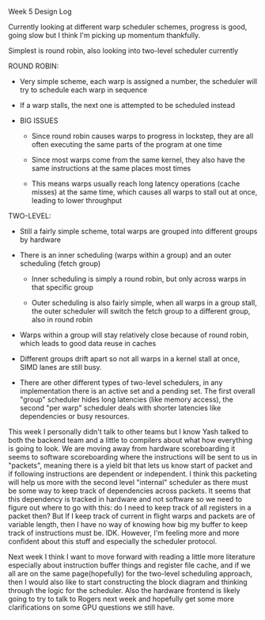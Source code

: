 Week 5 Design Log

Currently looking at different warp scheduler schemes, progress is good,
going slow but I think I'm picking up momentum thankfully.

Simplest is round robin, also looking into two-level scheduler currently

ROUND ROBIN:

-   Very simple scheme, each warp is assigned a number, the scheduler
    will try to schedule each warp in sequence

-   If a warp stalls, the next one is attempted to be scheduled instead

-   BIG ISSUES

    -   Since round robin causes warps to progress in lockstep, they are
        all often executing the same parts of the program at one time

    -   Since most warps come from the same kernel, they also have the
        same instructions at the same places most times

    -   This means warps usually reach long latency operations (cache
        misses) at the same time, which causes all warps to stall out at
        once, leading to lower throughput

TWO-LEVEL:

-   Still a fairly simple scheme, total warps are grouped into different
    groups by hardware

-   There is an inner scheduling (warps within a group) and an outer
    scheduling (fetch group)

    -   Inner scheduling is simply a round robin, but only across warps
        in that specific group

    -   Outer scheduling is also fairly simple, when all warps in a
        group stall, the outer scheduler will switch the fetch group to
        a different group, also in round robin

-   Warps within a group will stay relatively close because of round
    robin, which leads to good data reuse in caches

-   Different groups drift apart so not all warps in a kernel stall at
    once, SIMD lanes are still busy.

-   There are other different types of two-level schedulers, in any
    implementation there is an active set and a pending set. The first
    overall "group" scheduler hides long latencies (like memory access),
    the second "per warp" scheduler deals with shorter latencies like
    dependencies or busy resources.

This week I personally didn't talk to other teams but I know Yash talked
to both the backend team and a little to compilers about what how
everything is going to look. We are moving away from hardware
scoreboarding it seems to software scoreboarding where the instructions
will be sent to us in "packets", meaning there is a yield bit that lets
us know start of packet and if following instructions are dependent or
independent. I think this packeting will help us more with the second
level "internal" scheduler as there must be some way to keep track of
dependencies across packets. It seems that this dependency is tracked in
hardware and not software so we need to figure out where to go with
this: do I need to keep track of all registers in a packet then? But If
I keep track of current in flight warps and packets are of variable
length, then I have no way of knowing how big my buffer to keep track of
instructions must be. IDK. However, I'm feeling more and more confident
about this stuff and especially the scheduler protocol.

Next week I think I want to move forward with reading a little more
literature especially about instruction buffer things and register file
cache, and if we all are on the same page(hopefully) for the two-level
scheduling approach, then I would also like to start constructing the
block diagram and thinking through the logic for the scheduler. Also the
hardware frontend is likely going to try to talk to Rogers next week and
hopefully get some more clarifications on some GPU questions we still
have.
